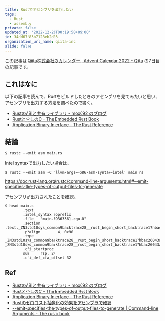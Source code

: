 ```yaml
---
title: Rustでアセンブリを出力したい
tags:
  - Rust
  - assembly
private: false
updated_at: '2022-12-20T00:19:58+09:00'
id: 34dd67f83b7128eb2d93
organization_url_name: qiita-inc
slide: false
---
```

この記事は [Qiita株式会社のカレンダー | Advent Calendar 2022 - Qiita](https://qiita.com/advent-calendar/2022/qiita-inc) の7日目の記事です。

## これはなに

以下の記事を読んで、Rustをビルドしたときのアセンブリを見てみたいと思い、アセンブリを出力する方法を調べたので書く。

- [RustのABIと共有ライブラリ - mox692 のブログ](https://mox692.hatenablog.com/entry/2021/12/05/212023)
- [Rustと少しのC - The Embedded Rust Book](https://tomoyuki-nakabayashi.github.io/book/interoperability/c-with-rust.html)
- [Application Binary Interface - The Rust Reference](https://doc.rust-lang.org/reference/abi.html)

## 結論

```console
$ rustc --emit asm main.rs
```

Intel syntaxで出力したい場合は、

```console
$ rustc --emit asm -C 'llvm-args=-x86-asm-syntax=intel' main.rs
```

https://doc.rust-lang.org/rustc/command-line-arguments.html#--emit-specifies-the-types-of-output-files-to-generate

アセンブリが出力されたことを確認。

```console
$ head main.s
        .text
        .intel_syntax noprefix
        .file   "main.89363361-cgu.0"
        .section        .text._ZN3std10sys_common9backtrace28__rust_begin_short_backtrace17hbac26043a2d15d39E,"ax",@progbits
        .p2align        4, 0x90
        .type   _ZN3std10sys_common9backtrace28__rust_begin_short_backtrace17hbac26043a2d15d39E,@function
_ZN3std10sys_common9backtrace28__rust_begin_short_backtrace17hbac26043a2d15d39E:
        .cfi_startproc
        sub     rsp, 24
        .cfi_def_cfa_offset 32
```

## Ref

- [RustのABIと共有ライブラリ - mox692 のブログ](https://mox692.hatenablog.com/entry/2021/12/05/212023)
- [Rustと少しのC - The Embedded Rust Book](https://tomoyuki-nakabayashi.github.io/book/interoperability/c-with-rust.html)
- [Application Binary Interface - The Rust Reference](https://doc.rust-lang.org/reference/abi.html)
- [Rustのゼロコスト抽象化の効果をアセンブラで確認](https://blog.rust-jp.rs/tatsuya6502/posts/2019-12-zero-cost-abstraction/)
- [--emit-specifies-the-types-of-output-files-to-generate | Command-line Arguments - The rustc book](https://doc.rust-lang.org/rustc/command-line-arguments.html#--emit-specifies-the-types-of-output-files-to-generate)
